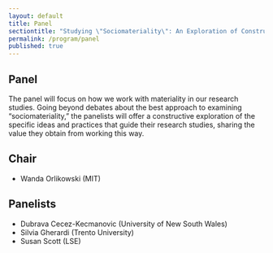 ```yaml
---
layout: default
title: Panel
sectiontitle: "Studying \"Sociomateriality\": An Exploration of Constructs in the Making"
permalink: /program/panel
published: true
---
```

## Panel

The panel will focus on how we work with materiality in our research studies. Going beyond debates about the best approach to examining “sociomateriality,” the panelists will offer a constructive exploration of the specific ideas and practices that guide their research studies, sharing the value they obtain from working this way.
 
## Chair
- Wanda Orlikowski (MIT)

## Panelists
- Dubrava Cecez-Kecmanovic (University of New South Wales)
- Silvia Gherardi (Trento University)
- Susan Scott (LSE)
